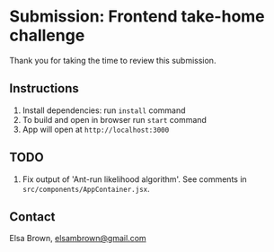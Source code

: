 # Submission: Frontend take-home challenge

Thank you for taking the time to review this submission.

## Instructions
1. Install dependencies: run `install` command 
2. To build and open in browser run `start` command
3. App will open at `http://localhost:3000`

## TODO
1. Fix output of 'Ant-run likelihood algorithm'. See comments in `src/components/AppContainer.jsx`.

## Contact
Elsa Brown, elsambrown@gmail.com
